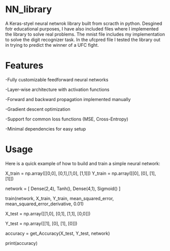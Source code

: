 ﻿# NN_library
A Keras-styel neural netwrok library built from scracth in python. Desgined fotr educational purposes, I have also included files where I implemented the library to solve real problems. The mnist file includes my implementation to solve the digit recognizer task. In the ufcpred file I tested the library out in trying to predict the winner of a UFC fight. 

# Features

-Fully customizable feedforward neural networks

-Layer-wise architecture with activation functions

-Forward and backward propagation implemented manually

-Gradient descent optimization

-Support for common loss functions (MSE, Cross-Entropy)

-Minimal dependencies for easy setup



# Usage

Here is a quick example of how to build and train a simple neural network:

X_train = np.array([[0,0], [0,1],[1,0], [1,1]])
Y_train = np.array([[0], [0], [1], [1]])

network = 
[
    Dense(2,4), 
    Tanh(), 
    Dense(4,1),
    Sigmoid()
]

train(network, X_train, Y_train, mean_squared_error, mean_squared_error_derivative, 0.01)

        
X_test = np.array([[1,0], [0,1], [1,1], [0,0]])

Y_test = np.array([[1], [0], [1], [0]])

accuracy = get_Accuracy(X_test, Y_test, network)

print(accuracy)











